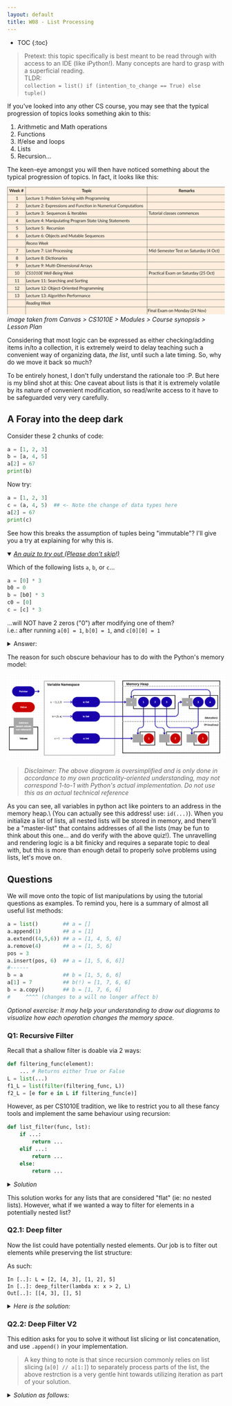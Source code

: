 ```yaml
---
layout: default
title: W08 - List Processing
---
```


* TOC
{:toc}

> Pretext: this topic specifically is best meant to be read through with access to an IDE (like iPython!). Many concepts are hard to grasp with a superficial reading.\
TLDR:\
`collection = list() if (intention_to_change == True) else tuple()`

If you've looked into any other CS course, you may see that the typical progression of topics looks something akin to this:

1. Arithmetic and Math operations
2. Functions
3. If/else and loops
4. Lists
5. Recursion...

The keen-eye amongst you will then have noticed something about the typical progression of topics. In fact, it looks like this:

![course syllabus](image-1.png)\
_image taken from Canvas > CS1010E > Modules > Course synopsis > Lesson Plan_

Considering that most logic can be expressed as either checking/adding items in/to a collection, it is extremely weird to delay teaching such a convenient way of organizing data, _the list_, until such a late timing. So, why do we move it back so much?

To be entirely honest, I don't fully understand the rationale too :P. But here is my blind shot at this: One caveat about lists is that it is extremely volatile by its nature of convenient modification, so read/write access to it have to be safeguarded very very carefully.

## A Foray into the deep dark

<div class="details-box" markdown="1">

Consider these 2 chunks of code:

```python
a = [1, 2, 3]
b = [a, 4, 5]
a[2] = 67
print(b)
```

Now try:

```python
a = [1, 2, 3]
c = (a, 4, 5)  ## <- Note the change of data types here
a[2] = 67
print(c)
```

See how this breaks the assumption of tuples being "immutable"? I'll give you a try at explaining for why this is.
</div>

<details open>
    <summary ><i><u>An quiz to try out (Please don't skip!)</u></i></summary>
<div class="details-box" markdown="1">

Which of the following lists `a`, `b`, or `c`...

```python
a = [0] * 3
b0 = 0
b = [b0] * 3
c0 = [0]
c = [c] * 3
```

...will NOT have 2 zeros ("0") after modifying one of them?<br>
i.e.: after running `a[0] = 1`, `b[0] = 1`, and `c[0][0] = 1`

<details>
    <summary>Answer:</summary>
    <code>c</code>, it'll be <code>[[1],[1],[1]]</code>
</details>
</div>
</details>

The reason for such obscure behaviour has to do with the Python's memory model:

![Memory model](image.png)

>_Disclaimer: The above diagram is oversimplified and is only done in accordance to my own practicality-oriented understanding, may not correspond 1-to-1 with Python's actual implementation. Do not use this as an actual technical reference_

As you can see, all variables in python act like pointers to an address in the memory heap.\ (You can actually see this address! use: `id(...)`).
When you initialize a list of lists, all nested lists will be stored in memory, and there'll be a "master-list" that contains addresses of all the lists (may be fun to think about this one... and do verify with the above quiz!). The unravelling and rendering logic is a bit finicky and requires a separate topic to deal with, but this is more than enough detail to properly solve problems using lists, let's move on.

## Questions

We will move onto the topic of list manipulations by using the tutorial questions as examples. To remind you, here is a summary of almost all useful list methods:

```python
a = list()        ## a = []
a.append(1)       ## a = [1]
a.extend((4,5,6)) ## a = [1, 4, 5, 6]
a.remove(4)       ## a = [1, 5, 6]
pos = 3
a.insert(pos, 6)  ## a = [1, 5, 6, 6]]
#------
b = a             ## b = [1, 5, 6, 6]
a[1] = 7          ## b(!) = [1, 7, 6, 6]
b = a.copy()      ## b = [1, 7, 6, 6] 
#     ^^^^ (changes to a will no longer affect b)
```

_Optional exercise: It may help your understanding to draw out diagrams to visualize how each operation changes the memory space._

### Q1: Recursive Filter

Recall that a shallow filter is doable via 2 ways:

```python
def filtering_func(element):
    ... # Returns either True or False
L = list(...)
f1_L = list(filter(filtering_func, L))
f2_L = [e for e in L if filtering_func(e)]
```

However, as per CS1010E tradition, we like to restrict you to all these fancy tools and implement the same behaviour using recursion:

```python
def list_filter(func, lst):
    if ...:
        return ...
    elif ...:
        return ...
    else:
        return ...
```

<details>
    <summary ><i>Solution</i></summary>
<div class="details-box" markdown="1">

```python
def list_filter(func, lst):
    if not lst: ## Base Case/Stop Cond.: Empty list 
        return []

    ## Include element in return list if func(element) satisfied
    if func(lst[0]): 
        return [ lst[0] ] + list_filter(func, lst[1:])
    ## Otherwise not
    else:
        return list_filter(func, lst[1:])
```

</div>
</details>

This solution works for any lists that are considered "flat" (ie: no nested lists). However, what if we wanted a way to filter for elements in a potentially nested list?

### Q2.1: Deep filter

Now the list could have potentially nested elements. Our job is to filter out elements while preserving the list structure:

As such:

```shell
In [..]: L = [2, [4, 3], [1, 2], 5]
In [..]: deep_filter(lambda x: x > 2, L)
Out[..]: [[4, 3], [], 5]
```

<details>
    <summary ><i>Here is the solution:</i></summary>
<div class="details-box" markdown="1">

```python
def deep_filter(func, lst):
    ## Base Case/Stop Cond: Empty List
    if not lst:
        return []
    
    ## If element is not a list, process it as usual
    if type(lst[0]) != list:
        if func(lst[0]):
            return [lst[0]] + deep_filter(func, lst[1:])
        else:
            return deep_filter(func, lst[1:])
    ## If element is a list, nest the processing
    else:
        return [deep_filter(func, lst[0])] + deep_filter(func, lst[1:])

```

</div>
</details>

### Q2.2: Deep Filter V2

This edition asks for you to solve it without list slicing or list concatenation, and use `.append()` in your implementation.

> A key thing to note is that since recursion commonly relies on list slicing (`a[0] // a[1:]`) to separately process parts of the list, the above restrction is a very gentle hint towards utilizing iteration as part of your solution.

<details>
    <summary ><i>Solution as follows:</i></summary>
<div class="details-box" markdown="1">

```python
def deep_filter(func, lst):
    result = []
    
    for elem in lst:
        if type(elem) != list:
            if func(elem):
                result.append(elem)
        ## If element is a list, nest the processing
        else:
            result.append(deep_filter(func, elem))

    return result
```

</div>
</details>
